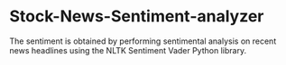 # Stock-News-Sentiment-analyzer
The sentiment is obtained by performing sentimental analysis on recent news headlines using the NLTK Sentiment Vader Python library.
